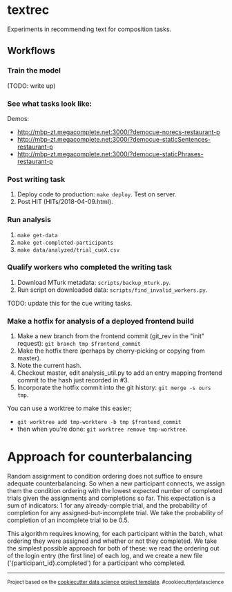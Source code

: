 textrec
==============================

Experiments in recommending text for composition tasks.

Workflows
-----

### Train the model

(TODO: write up)

### See what tasks look like:

Demos:
* http://mbp-zt.megacomplete.net:3000/?democue-norecs-restaurant-p
* http://mbp-zt.megacomplete.net:3000/?democue-staticSentences-restaurant-p
* http://mbp-zt.megacomplete.net:3000/?democue-staticPhrases-restaurant-p

### Post writing task

1. Deploy code to production: `make deploy`. Test on server.
2. Post HIT (HITs/2018-04-09.html).

### Run analysis

1. `make get-data`
2. `make get-completed-participants`
3. `make data/analyzed/trial_cueX.csv`


### Qualify workers who completed the writing task

1. Download MTurk metadata: `scripts/backup_mturk.py`.
2. Run script on downloaded data: `scripts/find_invalid_workers.py`.

TODO: update this for the cue writing tasks.

### Make a hotfix for analysis of a deployed frontend build

1. Make a new branch from the frontend commit (git_rev in the "init" request):
   `git branch tmp $frontend_commit`
2. Make the hotfix there (perhaps by cherry-picking or copying from master).
3. Note the current hash.
4. Checkout master, edit analysis_util.py to add an entry mapping frontend
   commit to the hash just recorded in #3.
5. Incorporate the hotfix commit into the git history: `git merge -s ours tmp`.

You can use a worktree to make this easier;
* `git worktree add tmp-worktere -b tmp $frontend_commit`
* then when you're done: `git worktree remove tmp-worktree`.

# Approach for counterbalancing

Random assignment to condition ordering does not suffice to ensure adequate counterbalancing. So when a new participant connects, we assign them the condition ordering with the lowest expected number of completed trials given the assignments and completions so far. This expectation is a sum of indicators: 1 for any already-comple trial, and the probability of completion for any assigned-but-incomplete trial. We take the probability of completion of an incomplete trial to be 0.5.

This algorithm requires knowing, for each participant within the batch, what ordering they were assigned and whether or not they completed. We take the simplest possible approach for both of these: we read the ordering out of the login entry (the first line) of each log, and we create a new file ('{participant_id}.completed') for a participant who completed.


--------

<p><small>Project based on the <a target="_blank" href="https://drivendata.github.io/cookiecutter-data-science/">cookiecutter data science project template</a>. #cookiecutterdatascience</small></p>
